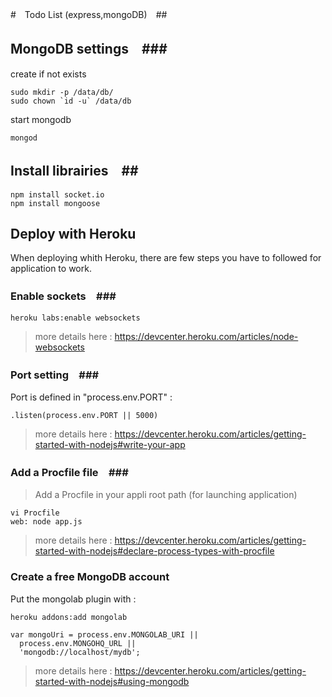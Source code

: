 

#　Todo List (express,mongoDB)　##


## MongoDB settings　###


create if not exists
```
sudo mkdir -p /data/db/
sudo chown `id -u` /data/db
```

start mongodb
```
mongod
```

## Install librairies　##

```
npm install socket.io
npm install mongoose
```

## Deploy with Heroku ##

When deploying whith Heroku, there are few steps you have to followed for application to work.

### Enable sockets　###

```
heroku labs:enable websockets
```

> more details here : https://devcenter.heroku.com/articles/node-websockets

### Port setting　###

Port is defined in "process.env.PORT" :

```
.listen(process.env.PORT || 5000)
```

> more details here : https://devcenter.heroku.com/articles/getting-started-with-nodejs#write-your-app

### Add a Procfile file　###

> Add a Procfile in your appli root path (for launching application)

```
vi Procfile
web: node app.js
```

> more details here : https://devcenter.heroku.com/articles/getting-started-with-nodejs#declare-process-types-with-procfile


### Create a free MongoDB account ###

Put the  mongolab plugin with :

```
heroku addons:add mongolab

var mongoUri = process.env.MONGOLAB_URI ||
  process.env.MONGOHQ_URL ||
  'mongodb://localhost/mydb';
```

> more details here : https://devcenter.heroku.com/articles/getting-started-with-nodejs#using-mongodb
